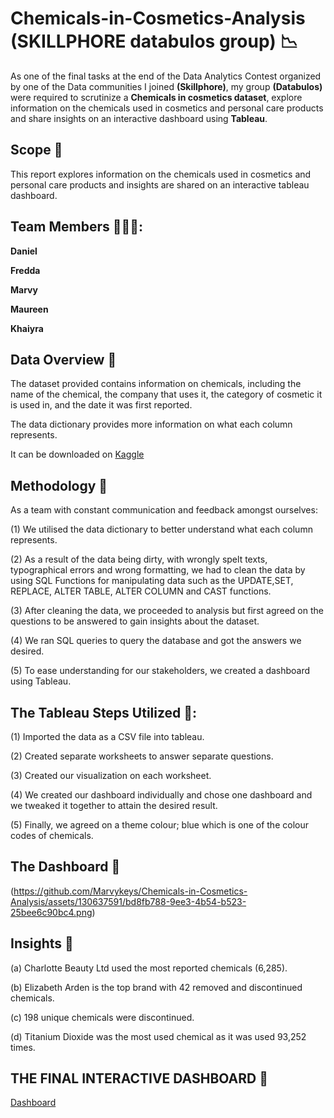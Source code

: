 # Chemicals-in-Cosmetics-Analysis (SKILLPHORE databulos group) :chart_with_downwards_trend:
As one of the final tasks at the end of the Data Analytics Contest organized by one of the Data communities I joined **(Skillphore)**, my group **(Databulos)** were required to
scrutinize a **Chemicals in cosmetics dataset**, explore information on the chemicals used in cosmetics and personal care products and share insights on an interactive dashboard
using **Tableau**.
## Scope :page_with_curl:
This report explores information on the chemicals used in cosmetics and personal care products and insights are shared on an interactive tableau dashboard.
## Team Members 🧑‍🤝‍🧑:
**Daniel**

**Fredda**

**Marvy**

**Maureen**

**Khaiyra**

## Data Overview :scroll:
The dataset provided contains information on chemicals, including the name of the chemical, the company that uses it, the category of cosmetic it is used in, 
and the date it was first reported.

The data dictionary provides more information on what each column represents.

It can be downloaded on [Kaggle](http://www.kaggle.com)

## Methodology 📖
As a team with constant communication and feedback amongst ourselves:
 
 (1) We utilised the data dictionary to better understand what each column represents.
 
 (2) As a result of the data being dirty, with wrongly spelt texts, typographical errors and wrong formatting, we had to clean the data by using SQL Functions for manipulating data such as the UPDATE,SET, REPLACE, ALTER TABLE, ALTER COLUMN and CAST functions.
 
 (3) After cleaning the data, we proceeded to analysis but first agreed on the questions to be answered to gain insights about the dataset.
 
 (4) We ran SQL queries to query the database and got the answers we desired.
 
 (5) To ease understanding for our stakeholders,  we created a dashboard using Tableau.
                            
## The Tableau Steps Utilized 🎨:
(1) Imported the data as a CSV file into tableau.

(2) Created separate worksheets to answer separate questions.

(3) Created our visualization on each worksheet.

(4) We created our dashboard individually and chose one dashboard and we tweaked it together to attain the desired result. 

(5) Finally, we agreed on a theme colour; blue which is one of the colour codes of chemicals.

## The Dashboard 🎨

(https://github.com/Marvykeys/Chemicals-in-Cosmetics-Analysis/assets/130637591/bd8fb788-9ee3-4b54-b523-25bee6c90bc4.png)

## Insights 🔬
(a) Charlotte Beauty Ltd used the most reported chemicals (6,285).

(b) Elizabeth Arden is the top brand with 42 removed and discontinued chemicals.

(c) 198 unique chemicals were discontinued.

(d) Titanium Dioxide was the most used chemical as it was used 93,252 times.


## THE FINAL INTERACTIVE DASHBOARD :art:
[Dashboard](https://public.tableau.com/views/ChemicalsInCosmetics_16777095531370/Dashboard1?:language=en-US&:display_count=n&:origin=viz_share_link)
